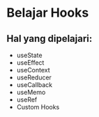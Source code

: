 # Belajar Hooks

## Hal yang dipelajari:
- useState
- useEffect
- useContext
- useReducer
- useCallback
- useMemo
- useRef
- Custom Hooks
